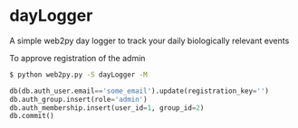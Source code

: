 dayLogger
=========

A simple web2py day logger to track your daily biologically relevant events


To approve registration of the admin

```bash
$ python web2py.py -S dayLogger -M
```

```python
db(db.auth_user.email=='some_email').update(registration_key='')
db.auth_group.insert(role='admin')
db.auth_membership.insert(user_id=1, group_id=2)
db.commit()
```


    
